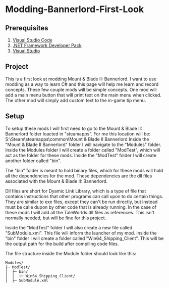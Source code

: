 # Modding-Bannerlord-First-Look

## Prerequisites

1. [Visual Studio Code](https://code.visualstudio.com/)
2. [.NET Framework Developer Pack](https://dotnet.microsoft.com/en-us/download/dotnet-framework/net472)
3. [Visual Studio](https://visualstudio.microsoft.com/vs/)

## Project
This is a first look at modding Mount & Blade II: Bannerlord. I want to use modding as a way to learn C# and this page will help me learn and record concepts. These few couple mods will be simple concepts. One mod will add a main menu button that will print text on the main menu when clicked. The other mod will simply add custom text to the in-game tip menu.

## Setup
To setup these mods I will first need to go to the Mount & Blade II: Bannerlord folder loacted in "steamapps". 
For me this location will be: S:\Steam\steamapps\common\Mount & Blade II Bannerlord
Inside the "Mount & Blade II Bannerlord" folder I will navigate to the "Modules" folder. Inside the Modules folder I will create a folder called "ModTest", which will act as the folder for these mods. Inside the "ModTest" folder I will create another folder called "bin".

The "bin" folder is meant to hold binary files, which for these mods will hold all the dependencies for the mod. These dependencies are the dll files associated with the Mount & Blade II: Bannerlord.

Dll files are short for Dyamic Link Library, which is a type of file that contains instructions that other programs can call upon to do certain things. They are similar to exe files, except they can't be run directly, but instead must be calle dupon by other code that is already running. In the case of these mods I will add all the TaleWorlds.dll files as references. This isn't normally needed, but will be fine for this project.

Inside the "ModTest" folder I will also create a new file called "SubModule.xml". This file will inform the launcher of my mod. Inside the "bin" folder I will create a folder called "Win64_Shipping_Client". This will be the output path for the build after compiling code files.

The file structure inside the Module folder should look like this:
```
Modules/
├─ ModTest/
│  ├─ bin/
│  │  ├─ Win64_Shipping_Client/
│  ├─ SubModule.xml
```
